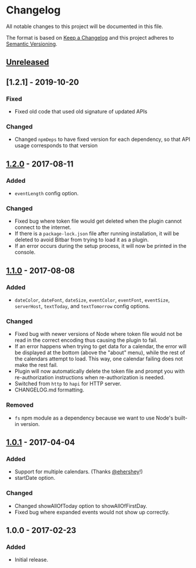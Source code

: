 # Changelog
All notable changes to this project will be documented in this file.

The format is based on [Keep a Changelog](http://keepachangelog.com/en/1.0.0/) and this project adheres to [Semantic Versioning](http://semver.org/spec/v2.0.0.html).

## [Unreleased]

## [1.2.1] - 2019-10-20

### Fixed
- Fixed old code that used old signature of updated APIs

### Changed
- Changed `npmDeps` to have fixed version for each dependency, so that API usage corresponds to that version

## [1.2.0] - 2017-08-11
### Added
- `eventLength` config option.

### Changed
- Fixed bug where token file would get deleted when the plugin cannot connect to the internet.
- If there is a `package-lock.json` file after running installation, it will be deleted to avoid Bitbar from trying to load it as a plugin.
- If an error occurs during the setup process, it will now be printed in the console.


## [1.1.0] - 2017-08-08
### Added
- `dateColor`, `dateFont`, `dateSize`, `eventColor`, `eventFont`, `eventSize`, `serverHost`, `textToday`, and `textTomorrow` config options.

### Changed
- Fixed bug with newer versions of Node where token file would not be read in the correct encoding thus causing the plugin to fail.
- If an error happens when trying to get data for a calendar, the error will be displayed at the bottom (above the "about" menu), while the rest of the calendars attempt to load. This way, one calendar failing does not make the rest fail.
- Plugin will now automatically delete the token file and prompt you with re-authorization instructions when re-authorization is needed.
- Switched from `http` to `hapi` for HTTP server.
- CHANGELOG.md formatting.

### Removed
- `fs` npm module as a dependency because we want to use Node's built-in version.


## [1.0.1] - 2017-04-04
### Added
- Support for multiple calendars. (Thanks [@ehershey](https://github.com/ehershey)!)
- startDate option.

### Changed
- Changed showAllOfToday option to showAllOfFirstDay.
- Fixed bug where expanded events would not show up correctly.


## 1.0.0 - 2017-02-23
### Added
- Initial release.

[Unreleased]: https://github.com/kodie/bitbar-googlecal/compare/v1.0.0...HEAD
[1.2.0]: https://github.com/kodie/bitbar-googlecal/compare/v1.1.0...v1.2.0
[1.1.0]: https://github.com/kodie/bitbar-googlecal/compare/v1.0.1...v1.1.0
[1.0.1]: https://github.com/kodie/bitbar-googlecal/compare/v1.0.0...v1.0.1

